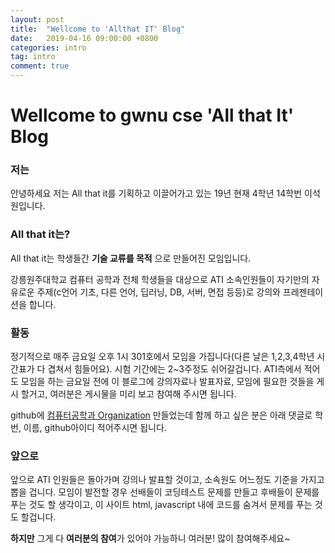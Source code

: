 ```yaml
---
layout: post
title:  "Wellcome to 'Allthat IT' Blog"
date:   2019-04-16 09:00:00 +0800
categories: intro
tag: intro
comment: true
---
```


# Wellcome to gwnu cse 'All that It' Blog

### 저는

안녕하세요 저는 All that it를 기획하고 이끌어가고 있는 19년 현재 4학년 14학번 이석원입니다.

### All that it는?

All that it는 학생들간 **기술 교류를 목적** 으로 만들어진 모임입니다.

강릉원주대학교 컴퓨터 공학과 전체 학생들을 대상으로 ATI 소속인원들이 자기만의 자유로운 주제(c언어 기초, 다른 언어, 딥러닝, DB, 서버, 면접 등등)로 강의와 프레젠테이션을 합니다.

### 활동

정기적으로 매주 금요일 오후 1시 301호에서 모임을 가집니다(다른 날은 1,2,3,4학년 시간표가 다 겹쳐서 힘들어요). 시험 기간에는 2~3주정도 쉬어갈겁니다. ATI측에서 적어도 모임을 하는 금요일 전에 이 블로그에 강의자료나 발표자료, 모임에 필요한 것들을 게시 할거고, 여러분은 게시물을 미리 보고 참여해 주시면 됩니다.

github에 [컴퓨터공학과 Organization](https://github.com/gwnucse) 만들었는데 함께 하고 싶은 분은 아래 댓글로 학번, 이름, github아이디 적어주시면 됩니다.

### 앞으로

앞으로 ATI 인원들은 돌아가며 강의나 발표할 것이고, 소속원도 어느정도 기준을 가지고 뽑을 겁니다.
모임이 발전할 경우 선배들이 코딩테스트 문제를 만들고 후배들이 문제를 푸는 것도 할 생각이고, 이 사이트 html, javascript 내에 코드를 숨겨서 문제를 푸는 것도 할겁니다.

**하지만** 그게 다 **여러분의 참여**가 있어야 가능하니 여러분! 많이 참여해주세요~
